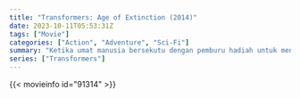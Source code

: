 ```yaml
---
title: "Transformers: Age of Extinction (2014)"
date: 2023-10-11T05:53:31Z
tags: ["Movie"]
categories: ["Action", "Adventure", "Sci-Fi"]
summary: "Ketika umat manusia bersekutu dengan pemburu hadiah untuk mengejar Optimus Prime, Autobots meminta bantuan seorang mekanik dan keluarganya."
series: ["Transformers"]
---
```


  <mux-player stream-type="on-demand"
  src="https://kp3d-my.sharepoint.com/personal/ryoo_kp3d_onmicrosoft_com/_layouts/15/download.aspx?share=EZStfaXREFNOuItb-P5kexkBvZXfduQTjqx6M26yhR0UTQ" metadata-video-title="Transformers: Age of Extinction (2014)" prefer-playback="mse" controls>
 
  </mux-player>
  

{{< movieinfo id="91314" >}}

  <script src="https://cdn.jsdelivr.net/npm/@mux/mux-player"></script>
  
   <script type="application/ld+json">
 {
  "@context": "https://schema.org/",
  "@type": "VideoObject",
  "name": "Transformers: Age of Extinction (2014)",
  "contentUrl": "https://stream.mux.com/Q027z3R7lL1pTXCbMIivBFrPnx023ecPYRs7xV7L3H902g.m3u8",
  "thumbnailUrl": "https://www.themoviedb.org/t/p/original/gRumNI2GlnCYVxLAzcRShSTFvb9.jpg?width=314&fit_mode=preserve&time=25",
  "uploadDate": "2023-10-11T05:53:31Z",
}

</script>